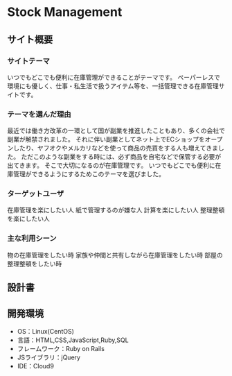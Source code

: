 # Stock Management

## サイト概要
### サイトテーマ
いつでもどこでも便利に在庫管理ができることがテーマです。
ペーパーレスで環境にも優しく、仕事・私生活で扱うアイテム等を、一括管理できる在庫管理サイトです。

### テーマを選んだ理由
最近では働き方改革の一環として国が副業を推進したこともあり、多くの会社で副業が解禁されました。
それに伴い副業としてネット上でECショップをオープンしたり、ヤフオクやメルカリなどを使って商品の売買をする人も増えてきました。
ただこのような副業をする時には、必ず商品を自宅などで保管する必要が出てきます。
そこで大切になるのが在庫管理です。
いつでもどこでも便利に在庫管理ができるようにするためこのテーマを選びました。

### ターゲットユーザ
在庫管理を楽にしたい人
紙で管理するのが嫌な人
計算を楽にしたい人
整理整頓を楽にしたい人


### 主な利用シーン
物の在庫管理をしたい時
家族や仲間と共有しながら在庫管理をしたい時
部屋の整理整頓をしたい時


## 設計書


## 開発環境
- OS：Linux(CentOS)
- 言語：HTML,CSS,JavaScript,Ruby,SQL
- フレームワーク：Ruby on Rails
- JSライブラリ：jQuery
- IDE：Cloud9
